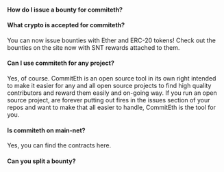 #### How do I issue a bounty for commiteth?

#### What crypto is accepted for commiteth?

You can now issue bounties with Ether and ERC-20 tokens\! Check out the
bounties on the site now with SNT rewards attached to them.

#### Can I use commiteth for any project? 

Yes, of course. CommitEth is an open source tool in its own right
intended to make it easier for any and all open source projects to find
high quality contributors and reward them easily and on-going way. If
you run an open source project, are forever putting out fires in the
issues section of your repos and want to make that all easier to handle,
CommitEth is the tool for you.

#### Is commiteth on main-net? 

Yes, you can find the contracts here.

#### Can you split a bounty?